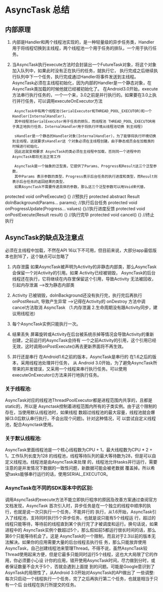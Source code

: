 # AsyncTask 总结

## 内部原理

1. 内部是Handler和两个线程池实现的，是一种轻量级的异步任务类，Handler用于将线程切换到主线程，两个线程池一个用于任务的排队，一个用于执行任务。

2. 当AsyncTask执行execute方法时会封装出一个FutureTask对象，将这个对象加入队列中，如果此时没有正在执行的任务，就执行它，
执行完成之后继续执行队列中下一个任务，执行完成通过Handler将事件发送到主线程。
AsyncTask必须在主线程初始化，因为内部的Handler是一个静态对象，在AsyncTask类加载的时候他就已经被初始化了。
在Android3.0开始，execute方法串行执行任务的，一个一个来，3.0之前是并行执行的。如果要在3.0上执行并行任务，可以调用executeOnExecutor方法

        AsyncTask中有两个线程池(SerialExecutor和THREAD_POOL_EXECUTOR)和一个 Handler(InternalHandler)，
        其中线程池SerialExecutor用于任务的排队，而线程池 THREAD_POOL_EXECUTOR用于真正地执行任务，InternalHandler用于将执行环境从线程池切换 到主线程)
        
        sHandler是一个静态的Handler对象(InternalHandler)，为了能够将执行环境切换到主线程，这就要求sHandler这 个对象必须在主线程创建。由于静态成员会在加载类的时候进行初始化，
        因此这就变相要求 AsyncTask的类必须在主线程中加载，否则同一个进程中的AsyncTask都将无法正常工作
        
        AsyncTask是一个抽象的泛型类，它提供了Params、Progress和Result这三个泛型参数，
        其中Params 表示参数的类型，Progress表示后台任务的执行进度和类型，而Result则表示后台任务的返回结果的类型，
        如果AsyncTask不需要传递具体的参数，那么这三个泛型参数可以用Void来代替。


protected void onPreExecute() {}   //预执行
protected abstract Result doInBackground(Params... params); //执行后台任务
protected void onProgressUpdate(Progress... values) {}//执行进度反馈
protected void onPostExecute(Result result) {} //执行完毕
protected void cancel() {} //终止执行


## AsyncTask的缺点及注意点

必须在主线程中加载，不然在API 16以下不可用，但目前来说，大部分app最低版本也到16了，这个缺点可以忽略了
1. 内存泄露
如果AsyncTask被声明为Activity的非静态内部类，那么AsyncTask会保留一个对Activity的引用。如果 Activity已经被销毁，
AsyncTask的后台线程还在执行，它将继续在内存里保留这个引用，导致Activity 无法被回收，引起内存泄漏
-->改为静态内部类
2. Activity 已被销毁，doInBackground还没有执行完，执行完后再执行 onPostResult, 导致产生异常 
-->记得在Activity的 onDestroy 方法中调 cancel方法取消 AsyncTask
（1.内存泄漏 2.生命周期没有跟Activity同步，建议用线程池）

3. 每个AsyncTask实例只能执行一次。

4. 结果丢失 屏幕旋转或Activity在后台被系统杀掉等情况会导致Activity的重新创建，之前运行的AsyncTask会持有
一个之前Activity的引用，这个引用已经无效，这时调用onPostExecute()再去更新界面将不再生效。

5. 并行还是串行
在Android1.6之前的版本，AsyncTask是串行的
在1.6之后的版本，采用线程池处理并行任务，
从 Android 3.0开始，为了避免AsyncTask所带来的并发错误，又采用一个线程来串行执行任务。可以使用 executeOnExecutor()方法来并行地执行任务。



### 关于线程池:
AsyncTask对应的线程池ThreadPoolExecutor都是进程范围内共享的，且都是static的，所以是 Asynctask控制着进程范围内所有的子类实例。由于这个限制的存在，当使用默认线程池时，如果线程 数超过线程池的最大容量，线程池就会爆掉(3.0后默认串行执行，不会出现个问题)。针对这种情况，可 以尝试自定义线程池，配合Asynctask使用。
### 关于默认线程池:
AsyncTask里面线程池是一个核心线程数为CPU + 1，最大线程数为CPU * 2 + 1，工作队列长度为128 的线程池，线程等待队列的最大等待数为28，但是可以自定义线程池。线程池是由AsyncTask来处理 的，线程池允许tasks并行运行，需要注意的是并发情况下数据的一致性问题，新数据可能会被老数据 覆盖掉。所以希望tasks能够串行运行的话，使用SERIAL_EXECUTOR。
### AsyncTask在不同的SDK版本中的区别:
调用AsyncTask的execute方法不能立即执行程序的原因及改善方案通过查阅官方文档发现，AsyncTask 首次引入时，异步任务是在一个独立的线程中顺序的执行，也就是说一次只执行一个任务，不能并行的 执行，从1.6开始，AsyncTask引入了线程池，支持同时执行5个异步任务，也就是说只能有5个线程运 行，超过的线程只能等待，等待前的线程直到某个执行完了才被调度和运行。换句话说，如果进程中的 AsyncTask实例个数超过5个，那么假如前5都运行很长时间的话，那么第6个只能等待机会了。这是
AsyncTask的一个限制，而且对于2.3以前的版本无法解决。如果你的应用需要大量的后台线程去执行任 务，那么只能放弃使用AsyncTask，自己创建线程池来管理Thread。不得不说，虽然AsyncTask较 Thread使用起来方便，但是它最多只能同时运行5个线程，这也大大局限了它的作用，你必须要小心设 计你的应用，错开使用AsyncTask时间，尽力做到分时，或者保证数量不会大于5个，否就会遇到上面提 到的问题。可能是Google意识到了AsynTask的局限性了，从Android 3.0开始对AsyncTask的API做出了 一些调整:每次只启动一个线程执行一个任务，完了之后再执行第二个任务，也就是相当于只有一个后 台线程在执行所提交的任务。


